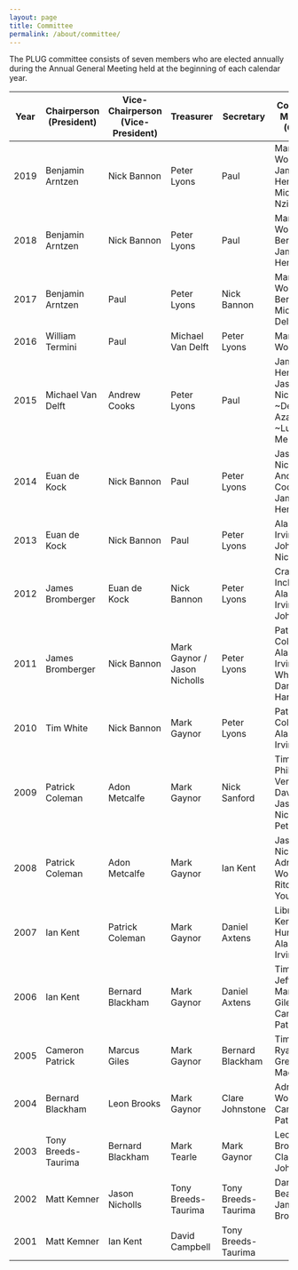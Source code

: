 ```yaml
---
layout: page
title: Committee
permalink: /about/committee/
---
```


The PLUG committee consists of seven members who are elected annually during the Annual General Meeting held at the beginning of each calendar year.

Year | Chairperson (President) | Vice-Chairperson (Vice-President) | Treasurer | Secretary | Committee Members (OCMs)
---- | ----------------------- | --------------------- | --------- | ------------- | ------------------------
2019 | Benjamin Arntzen  | Nick Bannon         | Peter Lyons | Paul       | Margaret Wood, James Henstridge, Michel Nzikou
2018 | Benjamin Arntzen  | Nick Bannon         | Peter Lyons | Paul       | Margaret Wood, Dean Bergin, James Henstridge
2017 | Benjamin Arntzen  | Paul            | Peter Lyons | Nick Bannon | Margaret Wood, Dean Bergin, Michael Van Delft
2016 | William Termini   | Paul            | Michael Van Delft | Peter Lyons | Margaret Wood
2015 | Michael Van Delft | Andrew Cooks        | Peter Lyons | Paul       | James Henstridge,  Jason Nicholls, ~Delan Azabani~, ~Luke Mercuri~
2014 | Euan de Kock      | Nick Bannon         | Paul    | Peter Lyons | Jason Nicholls, Andrew Cooks, James Henstridge
2013 | Euan de Kock      | Nick Bannon         | Paul    | Peter Lyons | Alastair Irvine, Luke John, Jason Nicholls
2012 | James Bromberger  | Euan de Kock        | Nick Bannon | Peter Lyons | Craig Inches, Alastair Irvine, Luke John
2011 | James Bromberger  | Nick Bannon         | Mark Gaynor / Jason Nicholls | Peter Lyons | Patrick Coleman, Alastair Irvine, Tim White, Daniel Harmsworth
2010 | Tim White         | Nick Bannon         | Mark Gaynor | Peter Lyons | Patrick Coleman, Alastair Irvine
2009 | Patrick Coleman   | Adon Metcalfe       | Mark Gaynor | Nick Sanford | Tim White, Phillip Verschure, David Lloyd, Jason Nicholls, Peter Lyons
2008 | Patrick Coleman   | Adon Metcalfe       | Mark Gaynor | Ian Kent | Jason Nicholls, Adrian Woodley, Ritchie Young
2007 | Ian Kent          | Patrick Coleman     | Mark Gaynor | Daniel Axtens | Librarian: Ken Muir-Hunt, Talks: Alastair Irvine
2006 | Ian Kent          | Bernard Blackham    | Mark Gaynor | Daniel Axtens | Tim White, Jeff Rida, Marcus Giles, Cameron Patrick
2005 | Cameron Patrick   | Marcus Giles        | Mark Gaynor | Bernard Blackham | Tim White, Ryan Smith, Greg Macham
2004 | Bernard Blackham  | Leon Brooks         | Mark Gaynor | Clare Johnstone | Adrian Woodley, Cameron Patrick
2003 | Tony Breeds-Taurima | Bernard Blackham  | Mark Tearle | Mark Gaynor | Leon Brooks, Clare Johnstone
2002 | Matt Kemner       | Jason Nicholls      | Tony Breeds-Taurima | Tony Breeds-Taurima | Daniel Beard, James Bromberger
2001 | Matt Kemner       | Ian Kent            | David Campbell | Tony Breeds-Taurima |
